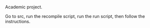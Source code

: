 Academic project. 

Go to src, run the recompile script, run the run script, then follow the instructions.
